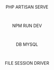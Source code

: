 <p align="center"> PHP ARTISAN SERVE </p>
<br>
<p align="center"> NPM RUN DEV </p>
<br>
<p align="center"> DB MYSQL </p>
<br>
<p align="center"> FILE SESSION DRIVER </p>
